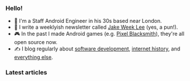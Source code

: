 ### Hello!

- 👤 I'm a Staff Android Engineer in his 30s based near London.
- 📩 I write a weeklyish newsletter called [Jake Week Lee](https://jakeweeklee.substack.com) (yes, a pun!).
- 🎮 In the past I made Android games (e.g. [Pixel Blacksmith](https://play.google.com/store/apps/details?id=uk.co.jakelee.blacksmith&hl=en_GB&gl=US)), they're all open source now.
- ✍ I blog regularly about [software development](https://blog.jakelee.co.uk), [internet history](https://history.jakelee.co.uk), and [everything else](https://jakelee.co.uk).

### Latest articles
<!-- feed start -->
<!-- feed end -->
